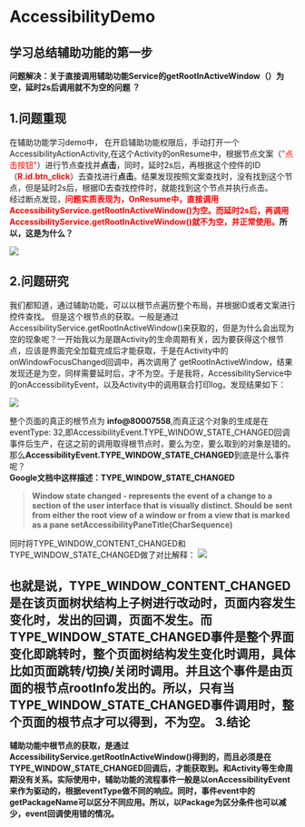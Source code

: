 # AccessibilityDemo
学习总结辅助功能的第一步
---
**问题解决：关于直接调用辅助功能Service的getRootInActiveWindow（）为空，延时2s后调用就不为空的问题 ？**

1.问题重现
---
在辅助功能学习demo中， 在开启辅助功能权限后，手动打开一个AccessibilityActionActivity,在这个Activity的onResume中，根据节点文案（<font color = "#ff0000">"点击按钮"</font>）进行节点查找并**点击**，同时，延时2s后，再根据这个控件的ID（<font color = "#ff0000"><strong>R.id.btn_click</strong></font>）去查找进行**点击**。结果发现按照文案查找时，没有找到这个节点，但是延时2s后，根据ID去查找控件时，就能找到这个节点并执行点击。
<br/>经过断点发现，<font color = "#ff0000">**问题实质表现为，OnResume中，直接调用AccessibilityService.getRootInActiveWindow()为空。而延时2s后，再调用AccessibilityService.getRootInActiveWindow()就不为空，并正常使用。**</font>**所以，这是为什么？**

![](http://o9m6aqy3r.bkt.clouddn.com/%E8%BE%85%E5%8A%A9%E5%8A%9F%E8%83%BD%E6%A8%A1%E6%8B%9F%E7%82%B9%E5%87%BBActivity.png)

2.问题研究
---
我们都知道，通过辅助功能，可以以根节点遍历整个布局，并根据ID或者文案进行控件查找。
但是这个根节点的获取。一般是通过AccessibilityService.getRootInActiveWindow()来获取的，但是为什么会出现为空的现象呢？一开始我以为是跟Activity的生命周期有关，因为要获得这个根节点，应该是界面完全加载完成后才能获取，于是在Activity中的onWindowFocusChanged回调中，再次调用了 getRootInActiveWindow，结果发现还是为空，同样需要延时后，才不为空。于是我将，AccessibilityService中的onAccessibilityEvent，以及Activity中的调用联合打印log。发现结果如下：

![](http://o9m6aqy3r.bkt.clouddn.com/%E8%BE%85%E5%8A%A9%E5%8A%9F%E8%83%BD%E7%9B%B8%E5%85%B3%E6%89%93%E5%8D%B01.png)
	
整个页面的真正的根节点为 **info@80007558**,而真正这个对象的生成是在eventType: 32,即AccessibilityEvent.TYPE_WINDOW_STATE_CHANGED回调事件后生产，在这之前的调用取得根节点时，要么为空，要么取到的对象是错的。那么**AccessibilityEvent.TYPE_WINDOW_STATE_CHANGED**到底是什么事件呢？
**<br>Google文档中这样描述：TYPE_WINDOW_STATE_CHANGED**
>**Window state changed - represents the event of a change to a section of the user interface that is visually distinct. Should be sent from either the root view of a window or from a view that is marked as a pane setAccessibilityPaneTitle(CharSequence)**


同时将TYPE_WINDOW_CONTENT_CHANGED和TYPE_WINDOW_STATE_CHANGED做了对比解释：
![](http://o9m6aqy3r.bkt.clouddn.com/%E8%BE%85%E5%8A%A9%E5%8A%9F%E8%83%BD%E4%BA%8B%E4%BB%B6%E5%9B%9E%E8%B0%83%E5%AF%B9%E6%AF%94.png)

也就是说，TYPE_WINDOW_CONTENT_CHANGED是在该页面树状结构上子树进行改动时，页面内容发生变化时，发出的回调，页面不发生。而TYPE_WINDOW_STATE_CHANGED事件是整个界面变化即跳转时，整个页面树结构发生变化时调用，具体比如页面跳转/切换/关闭时调用。并且这个事件是由页面的根节点rootInfo发出的。所以，只有当TYPE_WINDOW_STATE_CHANGED事件调用时，整个页面的根节点才可以得到，不为空。
3.结论
--
**辅助功能中根节点的获取，是通过AccessibilityService.getRootInActiveWindow()得到的，而且必须是在TYPE_WINDOW_STATE_CHANGED回调后，才能获取到。和Activity等生命周期没有关系。实际使用中，辅助功能的流程事件一般是以onAccessibilityEvent来作为驱动的，根据eventType做不同的响应。同时，事件event中的getPackageName可以区分不同应用。所以，以Package为区分条件也可以减少，event回调使用错的情况。**

